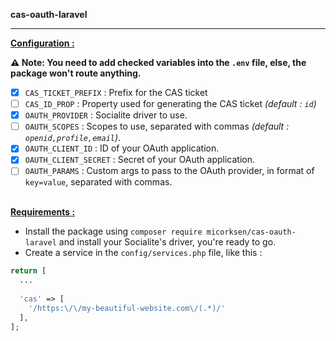 **cas-oauth-laravel**
<hr />

<ins>**Configuration :**</ins>

**⚠️ Note: You need to add checked variables into the `.env` file, else, the package won't route anything.**

* [X] `CAS_TICKET_PREFIX` : Prefix for the CAS ticket
* [ ] `CAS_ID_PROP` : Property used for generating the CAS ticket *(default : `id`)*
* [X] `OAUTH_PROVIDER` : Socialite driver to use.
* [ ] `OAUTH_SCOPES` : Scopes to use, separated with commas *(default : `openid,profile,email`)*.
* [X] `OAUTH_CLIENT_ID` : ID of your OAuth application.
* [X] `OAUTH_CLIENT_SECRET` : Secret of your OAuth application.
* [ ] `OAUTH_PARAMS` : Custom args to pass to the OAuth provider, in format of `key=value`, separated with commas.

<br /><ins>**Requirements :**</ins>

* Install the package using `composer require micorksen/cas-oauth-laravel` and install your Socialite's driver, you're ready to go.
* Create a service in the `config/services.php` file, like this :
```php
return [
  ...
  
  'cas' => [
    '/https:\/\/my-beautiful-website.com\/(.*)/'
  ],
];
```
